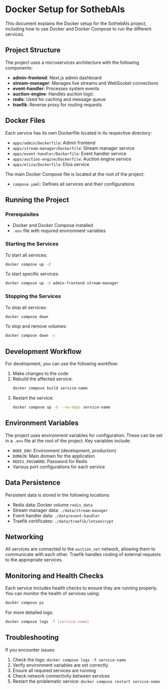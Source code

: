 # Docker Setup for SothebAIs

This document explains the Docker setup for the SothebAIs project, including how to use Docker and Docker Compose to run the different services.

## Project Structure

The project uses a microservices architecture with the following components:

- **admin-frontend**: Next.js admin dashboard
- **stream-manager**: Manages live streams and WebSocket connections
- **event-handler**: Processes system events
- **auction-engine**: Handles auction logic
- **redis**: Used for caching and message queue
- **traefik**: Reverse proxy for routing requests

## Docker Files

Each service has its own Dockerfile located in its respective directory:

- `apps/admin/Dockerfile`: Admin frontend
- `apps/stream-manager/Dockerfile`: Stream manager service
- `apps/event-handler/Dockerfile`: Event handler service
- `apps/auction-engine/Dockerfile`: Auction engine service
- `apps/eliza/Dockerfile`: Eliza service

The main Docker Compose file is located at the root of the project:

- `compose.yaml`: Defines all services and their configurations

## Running the Project

### Prerequisites

- Docker and Docker Compose installed
- `.env` file with required environment variables

### Starting the Services

To start all services:

```bash
docker compose up -d
```

To start specific services:

```bash
docker compose up -d admin-frontend stream-manager
```

### Stopping the Services

To stop all services:

```bash
docker compose down
```

To stop and remove volumes:

```bash
docker compose down -v
```

## Development Workflow

For development, you can use the following workflow:

1. Make changes to the code
2. Rebuild the affected service:
   ```bash
   docker compose build service-name
   ```
3. Restart the service:
   ```bash
   docker compose up -d --no-deps service-name
   ```

## Environment Variables

The project uses environment variables for configuration. These can be set in a `.env` file at the root of the project. Key variables include:

- `NODE_ENV`: Environment (development, production)
- `DOMAIN`: Main domain for the application
- `REDIS_PASSWORD`: Password for Redis
- Various port configurations for each service

## Data Persistence

Persistent data is stored in the following locations:

- Redis data: Docker volume `redis_data`
- Stream manager data: `./data/stream-manager`
- Event handler data: `./data/event-handler`
- Traefik certificates: `./data/traefik/letsencrypt`

## Networking

All services are connected to the `auction_net` network, allowing them to communicate with each other. Traefik handles routing of external requests to the appropriate services.

## Monitoring and Health Checks

Each service includes health checks to ensure they are running properly. You can monitor the health of services using:

```bash
docker compose ps
```

For more detailed logs:

```bash
docker compose logs -f [service-name]
```

## Troubleshooting

If you encounter issues:

1. Check the logs: `docker compose logs -f service-name`
2. Verify environment variables are set correctly
3. Ensure all required services are running
4. Check network connectivity between services
5. Restart the problematic service: `docker compose restart service-name` 